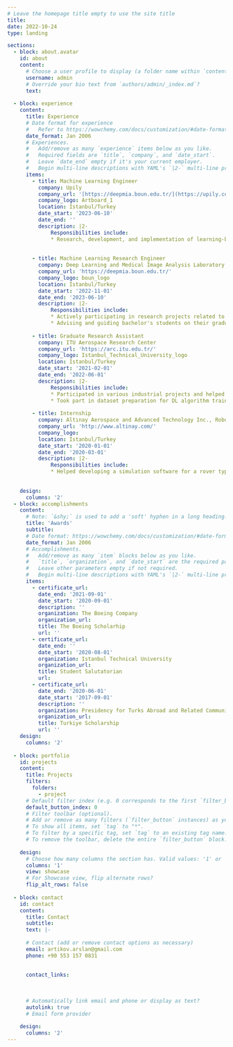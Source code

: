 ```yaml
---
# Leave the homepage title empty to use the site title
title:
date: 2022-10-24
type: landing

sections:
  - block: about.avatar
    id: about
    content:
      # Choose a user profile to display (a folder name within `content/authors/`)
      username: admin
      # Override your bio text from `authors/admin/_index.md`?
      text:      
         
  - block: experience
    content:
      title: Experience
      # Date format for experience
      #   Refer to https://wowchemy.com/docs/customization/#date-format
      date_format: Jan 2006
      # Experiences.
      #   Add/remove as many `experience` items below as you like.
      #   Required fields are `title`, `company`, and `date_start`.
      #   Leave `date_end` empty if it's your current employer.
      #   Begin multi-line descriptions with YAML's `|2-` multi-line prefix.
      items:
        - title: Machine Learning Engineer
          company: Upily
          company_url: '[https://deepmia.boun.edu.tr/](https://upily.com/)'
          company_logo: Artboard_1
          location: Istanbul/Turkey
          date_start: '2023-06-10'
          date_end: ''
          description: |2-
              Responsibilities include:
              * Research, development, and implementation of learning-based cartoon animation and speech generation methods.
              
    
        - title: Machine Learning Research Engineer
          company: Deep Learning and Medical Image Analysis Laboratory (DeepMIA)
          company_url: 'https://deepmia.boun.edu.tr/'
          company_logo: boun_logo
          location: Istanbul/Turkey
          date_start: '2022-11-01'
          date_end: '2023-06-10'
          description: |2-
              Responsibilities include:
              * Actively participating in research projects related to both autonomous driving and medical image analysis.
              * Advising and guiding bachelor's students on their graduation projects.
             
        - title: Graduate Research Assistant
          company: ITU Aerospace Research Center
          company_url: 'https://arc.itu.edu.tr/'
          company_logo: Istanbul_Technical_University_logo
          location: Istanbul/Turkey
          date_start: '2021-02-01'
          date_end: '2022-06-01'
          description: |2-
              Responsibilities include:
              * Participated in various industrial projects and helped develop navigation algorithms for cyber-physical systems.
              * Took part in dataset preparation for DL algorithm trainings.
        
        - title: Internship
          company: Altınay Aerospace and Advanced Technology Inc., Robotics Department
          company_url: 'http://www.altinay.com/'
          company_logo: 
          location: Istanbul/Turkey
          date_start: '2020-01-01'
          date_end: '2020-03-01'
          description: |2-
              Responsibilities include:
              * Helped developing a simulation software for a rover type vehicle with velodyne LIDAR mounted on top in Gazebo environment. 
              
              
    design:
      columns: '2'
  - block: accomplishments
    content:
      # Note: `&shy;` is used to add a 'soft' hyphen in a long heading.
      title: 'Awards'
      subtitle:
      # Date format: https://wowchemy.com/docs/customization/#date-format
      date_format: Jan 2006
      # Accomplishments.
      #   Add/remove as many `item` blocks below as you like.
      #   `title`, `organization`, and `date_start` are the required parameters.
      #   Leave other parameters empty if not required.
      #   Begin multi-line descriptions with YAML's `|2-` multi-line prefix.
      items:
        - certificate_url: 
          date_end: '2021-09-01'
          date_start: '2020-09-01'
          description: ''
          organization: The Boeing Company
          organization_url: 
          title: The Boeing Scholarhip
          url: ''
        - certificate_url: 
          date_end: ''
          date_start: '2020-08-01'
          organization: Istanbul Technical University
          organization_url:
          title: Student Salutatorian
          url:
        - certificate_url: 
          date_end: '2020-06-01'
          date_start: '2017-09-01'
          description: ''
          organization: Presidency for Turks Abroad and Related Communities
          organization_url: 
          title: Turkiye Scholarship
          url: ''
    design:
      columns: '2'
  
  - block: portfolio
    id: projects
    content:
      title: Projects
      filters:
        folders:
          - project
      # Default filter index (e.g. 0 corresponds to the first `filter_button` instance below).
      default_button_index: 0
      # Filter toolbar (optional).
      # Add or remove as many filters (`filter_button` instances) as you like.
      # To show all items, set `tag` to "*".
      # To filter by a specific tag, set `tag` to an existing tag name.
      # To remove the toolbar, delete the entire `filter_button` block.
      
    design:
      # Choose how many columns the section has. Valid values: '1' or '2'.
      columns: '1'
      view: showcase
      # For Showcase view, flip alternate rows?
      flip_alt_rows: false
  
  - block: contact
    id: contact
    content:
      title: Contact
      subtitle:
      text: |-
        
      # Contact (add or remove contact options as necessary)
      email: artikov.arslan@gmail.com
      phone: +90 553 157 0831
      
      
      contact_links:
        
        
        
      # Automatically link email and phone or display as text?
      autolink: true
      # Email form provider
      
    design:
      columns: '2'
---
```

